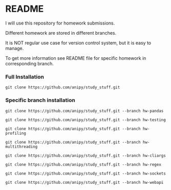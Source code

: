 # README #
I will use this repository for homework submissions.

Different homework are stored in different branches.

It is NOT regular use case for version control system, but it is easy to manage.

To get more information see README file for specific homework in corresponding branch.

### Full Installation ###

`git clone https://github.com/anipy/study_stuff.git`

### Specific branch installation ###

`git clone https://github.com/anipy/study_stuff.git --branch hw-pandas`

`git clone https://github.com/anipy/study_stuff.git --branch hw-testing`

`git clone https://github.com/anipy/study_stuff.git --branch hw-profiling`

`git clone https://github.com/anipy/study_stuff.git --branch hw-multithreading`

`git clone https://github.com/anipy/study_stuff.git --branch hw-cliargs`

`git clone https://github.com/anipy/study_stuff.git --branch hw-regex`

`git clone https://github.com/anipy/study_stuff.git --branch hw-sockets`

`git clone https://github.com/anipy/study_stuff.git --branch hw-webapi`
